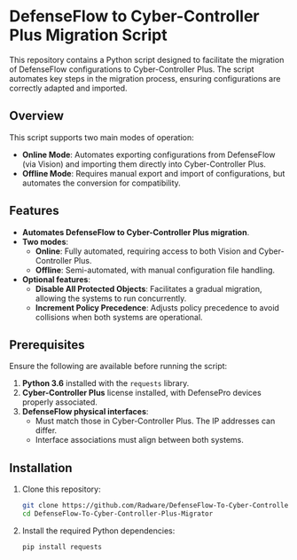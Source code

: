 # DefenseFlow to Cyber-Controller Plus Migration Script

This repository contains a Python script designed to facilitate the migration of DefenseFlow configurations to Cyber-Controller Plus. The script automates key steps in the migration process, ensuring configurations are correctly adapted and imported.

## Overview

This script supports two main modes of operation:
- **Online Mode**: Automates exporting configurations from DefenseFlow (via Vision) and importing them directly into Cyber-Controller Plus.
- **Offline Mode**: Requires manual export and import of configurations, but automates the conversion for compatibility.

## Features

- **Automates DefenseFlow to Cyber-Controller Plus migration**.
- **Two modes**:
  - **Online**: Fully automated, requiring access to both Vision and Cyber-Controller Plus.
  - **Offline**: Semi-automated, with manual configuration file handling.
- **Optional features**:
  - **Disable All Protected Objects**: Facilitates a gradual migration, allowing the systems to run concurrently.
  - **Increment Policy Precedence**: Adjusts policy precedence to avoid collisions when both systems are operational.

## Prerequisites

Ensure the following are available before running the script:

1. **Python 3.6** installed with the `requests` library.
2. **Cyber-Controller Plus** license installed, with DefensePro devices properly associated.
3. **DefenseFlow physical interfaces**:
   - Must match those in Cyber-Controller Plus. The IP addresses can differ.
   - Interface associations must align between both systems.

## Installation

1. Clone this repository:
   ```bash
   git clone https://github.com/Radware/DefenseFlow-To-Cyber-Controller-Plus-Migrator.git
   cd DefenseFlow-To-Cyber-Controller-Plus-Migrator
2. Install the required Python dependencies:
   ```bash
   pip install requests
